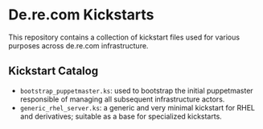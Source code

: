 # De.re.com Kickstarts

This repository contains a collection of kickstart files used for various
purposes across de.re.com infrastructure.

## Kickstart Catalog

* `bootstrap_puppetmaster.ks`: used to bootstrap the initial puppetmaster
  responsible of managing all subsequent infrastructure actors.
* `generic_rhel_server.ks`: a generic and very minimal kickstart for RHEL and
  derivatives; suitable as a base for specialized kickstarts.
